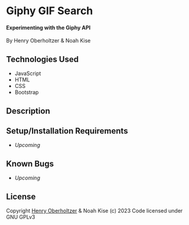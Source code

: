 # Giphy GIF Search

#### Experimenting with the Giphy API

By Henry Oberholtzer & Noah Kise

## Technologies Used

*   JavaScript
*   HTML
*   CSS
*   Bootstrap

## Description

## Setup/Installation Requirements

*   _Upcoming_
## Known Bugs

*   _Upcoming_

## License

Copyright [Henry Oberholtzer](https://www.henryoberholtzer.com/) & Noah Kise (c) 2023
Code licensed under GNU GPLv3
